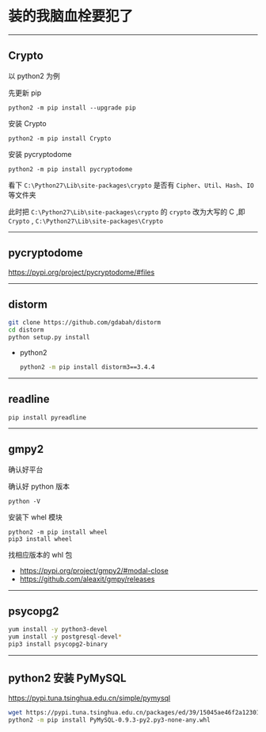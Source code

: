 # 装的我脑血栓要犯了

---

## Crypto

以 python2 为例

先更新 pip
```
python2 -m pip install --upgrade pip
```

安装 Crypto
```
python2 -m pip install Crypto
```

安装 pycryptodome
```
python2 -m pip install pycryptodome
```

看下 `C:\Python27\Lib\site-packages\crypto` 是否有 `Cipher`、`Util`、`Hash`、`IO` 等文件夹

此时把 `C:\Python27\Lib\site-packages\crypto` 的 `crypto` 改为大写的 C ,即 `Crypto` , `C:\Python27\Lib\site-packages\Crypto`

---

## pycryptodome

https://pypi.org/project/pycryptodome/#files

---

## distorm

```bash
git clone https://github.com/gdabah/distorm
cd distorm
python setup.py install
```

- python2
    ```bash
    python2 -m pip install distorm3==3.4.4
    ```

---

## readline

```
pip install pyreadline
```

---

## gmpy2

确认好平台

确认好 python 版本
```
python -V
```

安装下 whel 模块
```
python2 -m pip install wheel
pip3 install wheel
```

找相应版本的 whl 包
* https://pypi.org/project/gmpy2/#modal-close
* https://github.com/aleaxit/gmpy/releases

---

## psycopg2

```bash
yum install -y python3-devel
yum install -y postgresql-devel*
pip3 install psycopg2-binary
```

---

## python2 安装 PyMySQL

https://pypi.tuna.tsinghua.edu.cn/simple/pymysql
```bash
wget https://pypi.tuna.tsinghua.edu.cn/packages/ed/39/15045ae46f2a123019aa968dfcba0396c161c20f855f11dea6796bcaae95/PyMySQL-0.9.3-py2.py3-none-any.whl#sha256=3943fbbbc1e902f41daf7f9165519f140c4451c179380677e6a848587042561a
python2 -m pip install PyMySQL-0.9.3-py2.py3-none-any.whl
```
